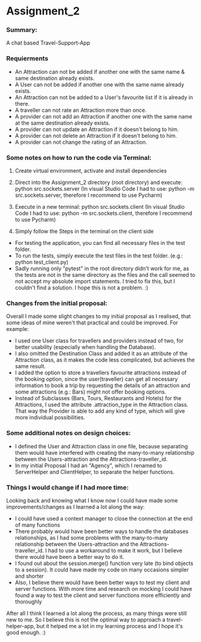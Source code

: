 # Assignment_2
### Summary:
A chat based Travel-Support-App

### Requierments
- An Attraction can not be added if another one with the same name & same destination already exists.
- A User can not be added if another one with the same name already exists.
- An Attraction can not be added to a User's favourite list if it is already in there.
- A traveller can not rate an Attraction more than once.
- A provider can not add an Attraction if another one with the same name at the same destination already exists.
- A provider can not update an Attraction if it doesn't belong to him.
- A provider can not delete an Attraction if it doesn't belong to him.
- A provider can not change the rating of an Attraction.

### Some notes on how to run the code via Terminal:
1. Create virtual environment, activate and install dependencies 
2. Direct into the Assignment_2 directory (root directory) and execute:
    python src.sockets.server
    (In visual Studio Code I had to use: python -m src.sockets.server, therefore I recommend to use Pycharm)

3. Execute in a new terminal:
    python src.sockets.client
    (In visual Studio Code I had to use: python -m src.sockets.client, therefore I recommend to use Pycharm)
    
4. Simply follow the Steps in the terminal on the client side

- For testing the application, you can find all necessary files in the test folder.
- To run the tests, simply execute the test files in the test folder. (e.g.: python test_client.py)
- Sadly running only "pytest" in the root directory didn't work for me, as the tests are not in the same directory as the files and the call seemed to not accept my absolute import statements. I tried to fix this, but I couldn't find a solution. I hope this is not a problem. :)

### Changes from the initial proposal:
Overall I made some slight changes to my initial proposal as I realised, that some ideas of mine weren't that practical and could be improved. For example:
- I used one User class for travellers and providers instead of two, for better usability (especially when handling the Database).
- I also omitted the Destination Class and added it as an attribute of the Attraction class, as it makes the code less complicated, but achieves the same result.
- I added the option to store a travellers favourite attractions instead of the booking option, since the user(traveller) can get all necessary information to book a trip by requesting the details of an attraction and some attractions (e.g.: Bars) might not offer booking options.
- Instead of Subclasses (Bars, Tours, Restaurants and Hotels) for the Attractions, I used the attribute .attraction_type in the Attraction class. That way the Provider is able to add any kind of type, which will give more individual possibilities.

### Some additional notes on design choices:
- I defined the User and Attraction class in one file, because separating them would have interfered with creating the many-to-many relationship between the Users-attraction and the Attractions-traveller_id. 
- In my initial Proposal I had an "Agency", which I renamed to ServerHelper and ClientHelper, to separate the helper functions. 

### Things I would change if I had more time:
Looking back and knowing what I know now I could have made some improvements/changes as I learned a lot along the way:
- I could have used a context manager to close the connection at the end of many functions
- There probably would have been better ways to handle the databases relationships, as I had some problems with the many-to-many relationship between the Users-attraction and the Attractions-traveller_id. I had to use a workaround to make it work, but I believe there would have been a better way to do it.
- I found out about the session.merge() function very late (to bind objects to a session). It could have made my code on many occasions simpler and shorter
- Also, I believe there would have been better ways to test my client and server functions. With more time and research on mocking I could have found a way to test the client and server functions more efficiently and thoroughly

After all I think I learned a lot along the process, as many things were still new to me. So I believe this is not the optimal way to approach a travel-helper-app, but it helped me a lot in my learning process and I hope it's good enough. :) 
